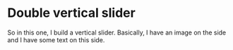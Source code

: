 # Double vertical slider
 So in this one,  I build a vertical slider. Basically, I have an image on the side and I have some text on this side.
